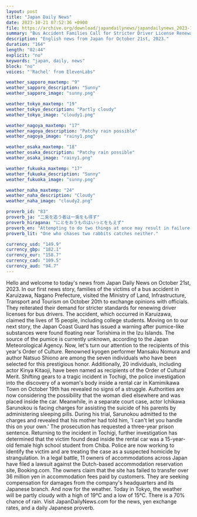 ```yaml
---
layout: post
title: "Japan Daily News"
date: 2023-10-21 07:52:36 +0900
file: https://archive.org/download/japandailynews/japandailynews_2023-10-21.mp3
summary: "Bus Accident Families Call for Stricter Driver License Renewal Standards, Mysterious Pumice Found near Torishima, & more…"
description: "English news from Japan for October 21st, 2023."
duration: "164"
length: "02:44"
explicit: "no"
keywords: "japan, daily, news"
block: "no"
voices: "'Rachel' from ElevenLabs"

weather_sapporo_maxtemp: "9"
weather_sapporo_description: "Sunny"
weather_sapporo_image: "sunny.png"

weather_tokyo_maxtemp: "19"
weather_tokyo_description: "Partly cloudy"
weather_tokyo_image: "cloudy1.png"

weather_nagoya_maxtemp: "17"
weather_nagoya_description: "Patchy rain possible"
weather_nagoya_image: "rainy1.png"

weather_osaka_maxtemp: "18"
weather_osaka_description: "Patchy rain possible"
weather_osaka_image: "rainy1.png"

weather_fukuoka_maxtemp: "17"
weather_fukuoka_description: "Sunny"
weather_fukuoka_image: "sunny.png"

weather_naha_maxtemp: "24"
weather_naha_description: "Cloudy"
weather_naha_image: "cloudy2.png"

proverb_id: "83"
proverb_ja: "二兎を追う者は一兎をも得ず"
proverb_hiragana: "にとをおうものはいっとをもえず"
proverb_en: "Attempting to do two things at once may result in failure in both."
proverb_lit: "One who chases two rabbits catches neither."

currency_usd: "149.9"
currency_gbp: "182.1"
currency_eur: "158.7"
currency_cad: "109.5"
currency_aud: "94.7"
---
```


Hello and welcome to today's news from Japan Daily News on October 21st, 2023. In our first news story, families of the victims of a bus accident in Karuizawa, Nagano Prefecture, visited the Ministry of Land, Infrastructure, Transport and Tourism on October 20th to exchange opinions with officials. They reiterated their demand for stricter standards for renewing driver licenses for bus drivers. The accident, which occurred in Karuizawa, claimed the lives of 15 people, including college students. Moving on to our next story, the Japan Coast Guard has issued a warning after pumice-like substances were found floating near Torishima in the Izu Islands. The source of the pumice is currently unknown, according to the Japan Meteorological Agency. Now, let's turn our attention to the recipients of this year's Order of Culture. Renowned kyogen performer Mansaku Nomura and author Natsuo Shiono are among the seven individuals who have been selected for this prestigious honor. Additionally, 20 individuals, including actor Kinya Kitaoji, have been named as recipients of the Order of Cultural Merit. Shifting gears to a tragic incident in Tochigi, the police investigation into the discovery of a woman's body inside a rental car in Kamimikawa Town on October 19th has revealed no signs of a struggle. Authorities are now considering the possibility that the woman died elsewhere and was placed inside the car. Meanwhile, in a separate court case, actor Ichikawa Sarunokou is facing charges for assisting the suicide of his parents by administering sleeping pills. During his trial, Sarunokou admitted to the charges and revealed that his mother had told him, 'I can't let you handle this on your own.' The prosecution has requested a three-year prison sentence. Returning to the incident in Tochigi, further investigation has determined that the victim found dead inside the rental car was a 15-year-old female high school student from Chiba. Police are now working to identify the victim and are treating the case as a suspected homicide by strangulation. In a legal battle, 11 owners of accommodations across Japan have filed a lawsuit against the Dutch-based accommodation reservation site, Booking.com. The owners claim that the site has failed to transfer over 36 million yen in accommodation fees paid by customers. They are seeking compensation for damages from the company's headquarters and its Japanese branch. And now for the weather. Today in Tokyo, the weather will be partly cloudy with a high of 19°C and a low of 15°C. There is a 70% chance of rain.  Visit JapanDailyNews.com for the news, yen exchange rates, and a daily Japanese proverb.
